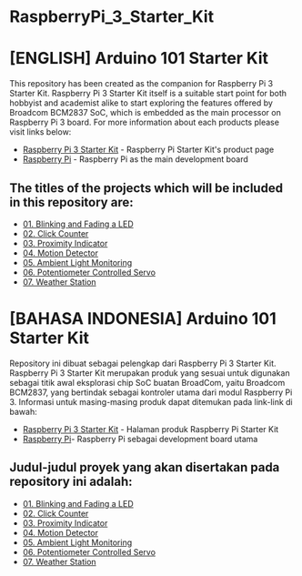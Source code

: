 # RaspberryPi_3_Starter_Kit

# [ENGLISH] Arduino 101 Starter Kit
This repository has been created as the companion for Raspberry Pi 3 Starter Kit.
Raspberry Pi 3 Starter Kit itself is a suitable start point for both hobbyist and academist alike to start exploring the features offered by  Broadcom BCM2837 SoC, which is embedded as the main processor on Raspberry Pi 3 board.
For more information about each products please visit links below:
* [Raspberry Pi 3 Starter Kit](http://digiwarestore.com/en/) - Raspberry Pi Starter Kit's product page
* [Raspberry Pi](https://www.raspberrypi.org/) - Raspberry Pi as the main development board

## The titles of the projects which will be included in this repository are:
* [01. Blinking and Fading a LED](/01_Blinking_and_Fading_a_LED)
* [02. Click Counter](/02_Click_Counter)
* [03. Proximity Indicator](/03_Proximity_Indicator)
* [04. Motion Detector](/04_Motion_Detector)
* [05. Ambient Light Monitoring](/05_Ambient_Light_Monitoring)
* [06. Potentiometer Controlled Servo](/06_Potentiometer_Controlled_Servo)
* [07. Weather Station](/08_Weather_Station)

# [BAHASA INDONESIA] Arduino 101 Starter Kit
Repository ini dibuat sebagai pelengkap dari Raspberry Pi 3 Starter Kit.
Raspberry Pi 3 Starter Kit merupakan produk yang sesuai untuk digunakan sebagai titik awal eksplorasi chip SoC buatan BroadCom, yaitu Broadcom BCM2837, yang bertindak sebagai kontroler utama dari modul Raspberry Pi 3.
Informasi untuk masing-masing produk dapat ditemukan pada link-link di bawah:
* [Raspberry Pi 3 Starter Kit](http://digiwarestore.com/en/) - Halaman produk Raspberry Pi Starter Kit
* [Raspberry Pi](https://www.raspberrypi.org/)- Raspberry Pi sebagai development board utama

## Judul-judul proyek yang akan disertakan pada repository ini adalah:
* [01. Blinking and Fading a LED](/01_Blinking_and_Fading_a_LED)
* [02. Click Counter](/02_Click_Counter)
* [03. Proximity Indicator](/03_Proximity_Indicator)
* [04. Motion Detector](/04_Motion_Detector)
* [05. Ambient Light Monitoring](/05_Ambient_Light_Monitoring)
* [06. Potentiometer Controlled Servo](/06_Potentiometer_Controlled_Servo)
* [07. Weather Station](/08_Weather_Station)
